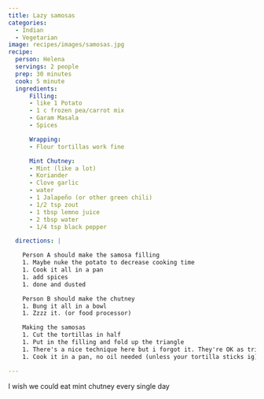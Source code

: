 ```yaml
---
title: Lazy samosas
categories:
  - Indian
  - Vegetarian
image: recipes/images/samosas.jpg
recipe:
  person: Helena
  servings: 2 people
  prep: 30 minutes
  cook: 5 minute
  ingredients:
      Filling:
      - like 1 Potato
      - 1 c frozen pea/carrot mix
      - Garam Masala
      - Spices

      Wrapping:
      - Flour tortillas work fine

      Mint Chutney:
      - Mint (like a lot)
      - Koriander
      - Clove garlic
      - water
      - 1 Jalapeño (or other green chili)
      - 1/2 tsp zout
      - 1 tbsp lemno juice
      - 2 tbsp water
      - 1/4 tsp black pepper

  directions: |

    Person A should make the samosa filling
    1. Maybe nuke the potato to decrease cooking time
    1. Cook it all in a pan
    1. add spices
    1. done and dusted

    Person B should make the chutney
    1. Bung it all in a bowl
    1. Zzzz it. (or food processor)

    Making the samosas
    1. Cut the tortillas in half
    1. Put in the filling and fold up the triangle
    1. There's a nice technique here but i forgot it. They're OK as triangles.
    1. Cook it in a pan, no oil needed (unless your tortilla sticks ig)

---
```


I wish we could eat mint chutney every single day


